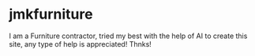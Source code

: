 # jmkfurniture
I am a Furniture contractor, tried my best with the help of AI to create this site, any type of help is appreciated! Thnks!
